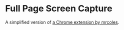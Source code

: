 # Full Page Screen Capture

A simplified version of [a Chrome extension by mrcoles](https://github.com/mrcoles/full-page-screen-capture-chrome-extension).
